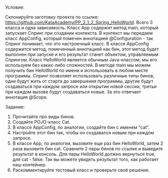 Условие:

Склонируйте заготовку проекта по ссылке: https://github.com/KataAcademy/PP_2_1_2_Spring_HelloWorld.
Всего 3 класса и одна зависимость.
Класс App содержит метод main, который запускает Спринг при создании контекста. В контекст мы передаем класс AppConfig, который помечен аннотацией @Configuration - так Спринг понимает, что это настроечный класс.
В классе AppConfig содержится метод, помеченный аннотацией как бин, этот метод будет выполнен при запуске и его результат станет объектом, управляемым Спрингом.
Класс HelloWorld является обычным Java-классом, мы его используем без каких-либо сложностей.
В методе main мы можем получить бин HelloWorld по имени и использовать в любом месте программы.
Спринг позволяет использовать различные типы бинов, одни будут жить от старта до завершения программы, другие будут создаваться при каждом запросе или открытии новой сессии, третьи при каждом вызове будут создаваться новые. За это отвечает аннотация @Scope.

Задание:
1. Прочитайте про виды бинов.
2. Создайте POJO-класс Cat.
3. В классе AppConfig, по аналогии, создайте бин с именем “cat”.
4. Настройте этот бин так, чтобы он создавался новым при каждом запросе.
5. В классе App, по аналогии, вызовите еще раз бин HelloWorld, затем 2 раза вызовите бин cat. Сравните 2 пары бинов по ссылке и выведите результат в консоль. Для пары HelloWorld должно вернуться true, для cat - false. Так вы можете увидеть результат того, как работает наш контейнер.
6. Раскомментируйте тестовый класс и проверьте своё решение.

